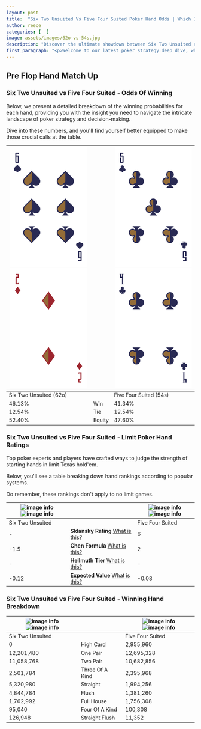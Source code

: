 ```yaml
---
layout: post
title:  "Six Two Unsuited Vs Five Four Suited Poker Hand Odds | Which Is The Better Hand In Poker? A Complete Guide"
author: reece
categories: [  ]
image: assets/images/62o-vs-54s.jpg
description: "Discover the ultimate showdown between Six Two Unsuited and Five Four Suited in poker! Uncover the odds, strategies, and scenarios where one hand triumphs over the other. Get ready to up your poker game with this thrilling analysis."
first_paragraph: "<p>Welcome to our latest poker strategy deep dive, where we're pitting two distinct hands against each other in a high-stakes showdown: Six Two Unsuited vs Five Four Suited.</p><p>In the dynamic world of poker, every decision counts, and knowing which hand holds the upper hand is key to your success at the table.</p><p>In this article, we'll dissect these two hands, explore the scenarios where one dominates the other, and equip you with the knowledge to make strategic choices that can tip the odds in your favor.</p><p>Get ready to unravel the intriguing dynamics of these poker hands and elevate your game to new heights.</p>"
---
```




[comment]: # (sp0)

## Pre Flop Hand Match Up

<div class="table hand-ratings" markdown="1"> 



### Six Two Unsuited vs Five Four Suited - Odds Of Winning

Below, we present a detailed breakdown of the winning probabilities for each hand, providing you with the insight you need to navigate the intricate landscape of poker strategy and decision-making. 

Dive into these numbers, and you'll find yourself better equipped to make those crucial calls at the table.


    
| ![image info](assets/images/hand1/6.png) ![image info](assets/images/hand1/2o.png) |  | ![image info](assets/images/hand2/5.png) ![image info](assets/images/hand2/4.png) |
| -------- | -------- | -------- |
| Six Two Unsuited (62o) |  | Five Four Suited (54s) |
| 46.13% | Win | 41.34% |
| 12.54% | Tie | 12.54% |
| 52.40% | Equity | 47.60% |




[comment]: # (sp1)



### Six Two Unsuited vs Five Four Suited - Limit Poker Hand Ratings

Top poker experts and players have crafted ways to judge the strength of starting hands in limit Texas hold'em. 

Below, you'll see a table breaking down hand rankings according to popular systems. 

Do remember, these rankings don't apply to no limit games.


    
| ![image info](https://www.riverpairs.com/assets/images/hand1/6.png) ![image info](https://www.riverpairs.com/assets/images/hand1/2o.png) |  | ![image info](https://www.riverpairs.com/assets/images/hand2/5.png) ![image info](https://www.riverpairs.com/assets/images/hand2/4.png) |
| -------- | -------- | -------- |
| Six Two Unsuited |  | Five Four Suited |
| - | **Sklansky Rating** [What is this?](/sklansky-rating-explained) | 6 |
| -1.5 | **Chen Formula** [What is this?](/chen-formula-explained) | 2 |
| - | **Hellmuth Tier** [What is this?](/Hellmuth-tier-explained) | - |
| -0.12 | **Expected Value** [What is this?](/expected-value-explained) | -0.08 |




[comment]: # (sp2)



### Six Two Unsuited vs Five Four Suited - Winning Hand Breakdown


    
| ![image info](https://www.riverpairs.com/assets/images/hand1/6.png) ![image info](https://www.riverpairs.com/assets/images/hand1/2o.png) |  | ![image info](https://www.riverpairs.com/assets/images/hand2/5.png) ![image info](https://www.riverpairs.com/assets/images/hand2/4.png) |
| -------- | -------- | -------- |
| Six Two Unsuited |  | Five Four Suited |
| 0 | High Card | 2,955,960 |
| 12,201,480 | One Pair | 12,695,328 |
| 11,058,768 | Two Pair | 10,682,856 |
| 2,501,784 | Three Of A Kind | 2,395,968 |
| 5,320,980 | Straight | 1,994,256 |
| 4,844,784 | Flush | 1,381,260 |
| 1,762,992 | Full House | 1,756,308 |
| 95,040 | Four Of A Kind | 100,308 |
| 126,948 | Straight Flush | 11,352 |




[comment]: # (sp3)



</div>

[comment]: # (sp4)



[comment]: # (sp5)

